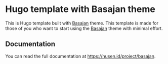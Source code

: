 # Hugo template with Basajan theme

This is Hugo template built with [Basajan] theme. This template is made for those
of you who want to start using the [Basajan] theme with minimal effort.

## Documentation

You can read the full documentation at
<https://husen.id/project/basajan>.

[Basajan]: https://husen.id/project/basajan
